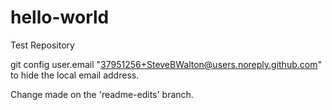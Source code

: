 # hello-world
Test Repository

git config user.email "37951256+SteveBWalton@users.noreply.github.com" to hide the local email address.

Change made on the 'readme-edits' branch.

